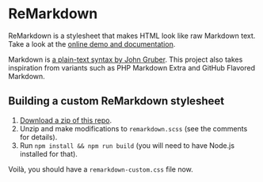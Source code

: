 
# ReMarkdown

ReMarkdown is a stylesheet that makes HTML look like raw Markdown text.
Take a look at the [online demo and documentation](https://fvsch.github.io/remarkdown/).

Markdown is [a plain-text syntax by John Gruber](http://daringfireball.net/projects/markdown/). This project also takes inspiration from variants such as PHP Markdown Extra and GitHub Flavored Markdown.

## Building a custom ReMarkdown stylesheet

1. [Download a zip of this repo](https://github.com/fvsch/remarkdown/archive/master.zip).
2. Unzip and make modifications to `remarkdown.scss` (see the comments for details).
3. Run `npm install && npm run build` (you will need to have Node.js installed for that).

Voilà, you should have a `remarkdown-custom.css` file now.
